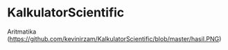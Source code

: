 # KalkulatorScientific
Aritmatika
<br>
(https://github.com/kevinirzam/KalkulatorScientific/blob/master/hasil.PNG)
